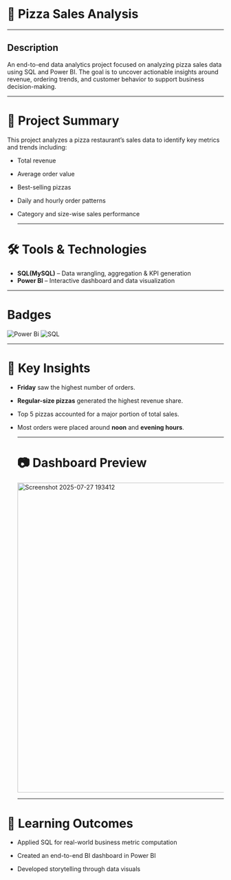  #  🍕 Pizza Sales Analysis


 ---
## Description

An end-to-end data analytics project focused on analyzing pizza sales data using SQL and Power BI. The goal is to uncover actionable insights around revenue, ordering trends, and customer behavior to support business decision-making.


---
# 🧾 Project Summary

This project analyzes a pizza restaurant’s sales data to identify key metrics and trends including:
- Total revenue
- Average order value
- Best-selling pizzas
- Daily and hourly order patterns
- Category and size-wise sales performance

  ---
 # 🛠️ Tools & Technologies
 
- **SQL(MySQL)** – Data wrangling, aggregation & KPI generation
- **Power BI** – Interactive dashboard and data visualization

---
# Badges

![Power Bi](https://img.shields.io/badge/power_bi-F2C811?style=for-the-badge&logo=powerbi&logoColor=black)
![SQL](https://img.shields.io/badge/sql-025E8C?style=for-the-badge&logo=sqlite&logoColor=white)


---
# 📌 Key Insights

- **Friday** saw the highest number of orders.
- **Regular-size pizzas** generated the highest revenue share.
- Top 5 pizzas accounted for a major portion of total sales.
- Most orders were placed around **noon** and **evening hours**.

  ---
  # 📷 Dashboard Preview

  <img width="1306" height="720" alt="Screenshot 2025-07-27 193412" src="https://github.com/user-attachments/assets/005ed8e0-3ac4-4f4b-a977-1accfadca754" />

  ---
# 🧠 Learning Outcomes
- Applied SQL for real-world business metric computation

- Created an end-to-end BI dashboard in Power BI

- Developed storytelling through data visuals

